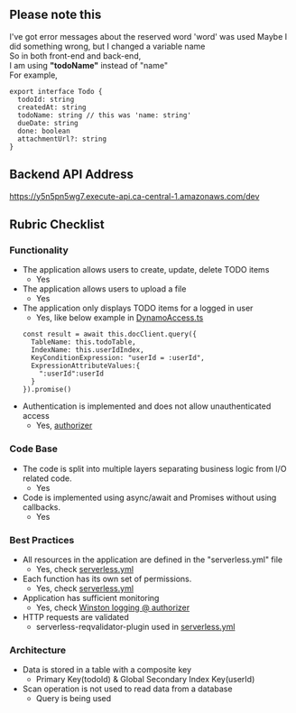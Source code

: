 ## Please note this
I've got error messages about the reserved word 'word' was used
Maybe I did something wrong, but I changed a variable name  
So in both front-end and back-end,  
I am using **"todoName"** instead of "name"  
For example, 
```
export interface Todo {
  todoId: string
  createdAt: string
  todoName: string // this was 'name: string'
  dueDate: string
  done: boolean
  attachmentUrl?: string
}
```

## Backend API Address
https://y5n5pn5wg7.execute-api.ca-central-1.amazonaws.com/dev  


## Rubric Checklist

### Functionality
- The application allows users to create, update, delete TODO items
    - Yes
- The application allows users to upload a file
    - Yes
- The application only displays TODO items for a logged in user
    - Yes, like below example in [DynamoAccess.ts](https://github.com/sijoonlee/udacity-cloud-developer/blob/master/c4-final-project-starter-code/backend/src/dataLayer/DynamoAccess.ts)
    ```
    const result = await this.docClient.query({
      TableName: this.todoTable,
      IndexName: this.userIdIndex,
      KeyConditionExpression: "userId = :userId",
      ExpressionAttributeValues:{
        ":userId":userId
      }
    }).promise()
    ```
- Authentication is implemented and does not allow unauthenticated access
    - Yes, [authorizer](https://github.com/sijoonlee/udacity-cloud-developer/blob/master/c4-final-project-starter-code/backend/src/lambda/auth/auth0Authorizer.ts)

### Code Base
- The code is split into multiple layers separating business logic from I/O related code.
    - Yes
- Code is implemented using async/await and Promises without using callbacks.
    - Yes

### Best Practices
- All resources in the application are defined in the "serverless.yml" file
    - Yes, check [serverless.yml](https://github.com/sijoonlee/udacity-cloud-developer/blob/master/c4-final-project-starter-code/backend/serverless.yml)
- Each function has its own set of permissions.
    - Yes, check [serverless.yml](https://github.com/sijoonlee/udacity-cloud-developer/blob/master/c4-final-project-starter-code/backend/serverless.yml)
- Application has sufficient monitoring
    - Yes, check [Winston logging @ authorizer](https://github.com/sijoonlee/udacity-cloud-developer/blob/master/c4-final-project-starter-code/backend/src/lambda/auth/auth0Authorizer.ts)
- HTTP requests are validated
    - serverless-reqvalidator-plugin used in [serverless.yml](https://github.com/sijoonlee/udacity-cloud-developer/blob/master/c4-final-project-starter-code/backend/serverless.yml)

### Architecture
- Data is stored in a table with a composite key
    - Primary Key(todoId) & Global Secondary Index Key(userId)
- Scan operation is not used to read data from a database
    - Query is being used